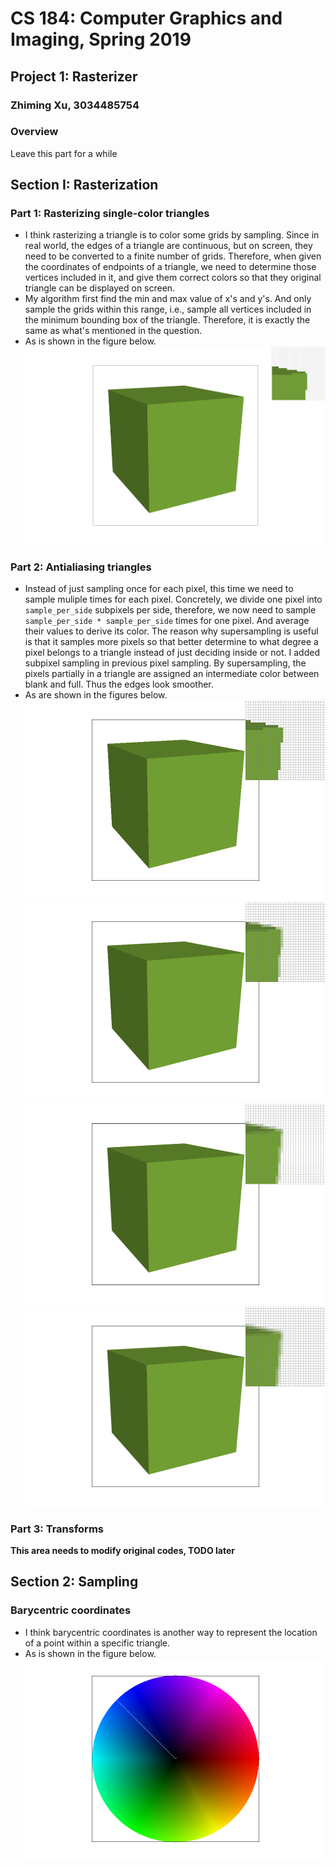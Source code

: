 # CS 184: Computer Graphics and Imaging, Spring 2019
## Project 1: Rasterizer
### Zhiming Xu, 3034485754
### Overview
Leave this part for a while
## Section I: Rasterization
### Part 1: Rasterizing single-color triangles
- I think rasterizing a triangle is to color some grids by sampling. Since in real
world, the edges of a triangle are continuous, but on screen, they need to be converted to a finite number of
grids. Therefore, when given the coordinates of endpoints of a triangle, we need to determine those vertices
included in it, and give them correct colors so that they original triangle can be displayed on screen.
- My algorithm first find the min and max value of x's and y's. And only sample the grids within this range, i.e., 
sample all vertices included in the minimum bounding box of the triangle. Therefore, it is exactly the same as 
what's mentioned in the question.
- As is shown in the figure below. 
![Screenshot of test4. Obviously, the edges of cubic have may jaggies due to low sampling rate](./screenshot_2-9_15-57-56.png)
### Part 2: Antialiasing triangles
- Instead of just sampling once for each pixel, this time we need to sample muliple times for each pixel. 
Concretely, we divide one pixel into `sample_per_side` subpixels per side, therefore, we now need to sample
`sample_per_side * sample_per_side` times for one pixel. And average their values to derive its color. The reason
why supersampling is useful is that it samples more pixels so that better determine to what degree a pixel belongs to
a triangle instead of just deciding inside or not. I added subpixel sampling in previous pixel sampling.
By supersampling, the pixels partially in a triangle are assigned an intermediate color between blank and full.
Thus the edges look smoother.
- As are shown in the figures below.
![1x Sampling](./screenshot_2-9_16-30-25.png)![2x Supersampling](./screenshot_2-9_16-30-30.png)
![3x Sampling](./screenshot_2-9_16-30-34.png)![4x Supersampling](./screenshot_2-9_16-30-39.png)
### Part 3: Transforms
**This area needs to modify original codes, TODO later**
## Section 2: Sampling
### Barycentric coordinates
- I think barycentric coordinates is another way to represent the location of a point within a specific triangle.
-  As is shown in the figure below.
![svg/basic/test7](./screenshot_2-9_16-50-33.png)
   